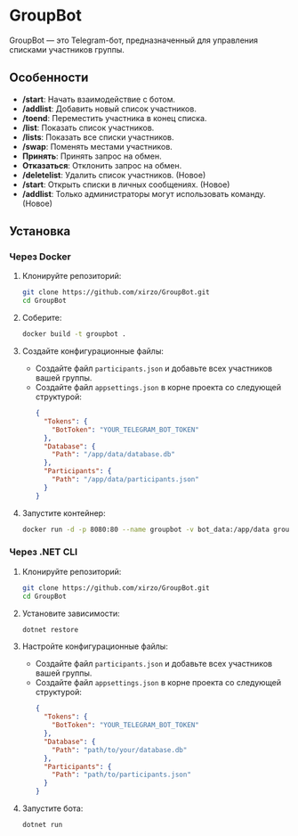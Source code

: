 # GroupBot

GroupBot — это Telegram-бот, предназначенный для управления списками участников группы.

## Особенности

- **/start**: Начать взаимодействие с ботом.
- **/addlist**: Добавить новый список участников.
- **/toend**: Переместить участника в конец списка.
- **/list**: Показать список участников.
- **/lists**: Показать все списки участников.
- **/swap**: Поменять местами участников.
- **Принять**: Принять запрос на обмен.
- **Отказаться**: Отклонить запрос на обмен.
- **/deletelist**: Удалить список участников. (Новое)
- **/start**: Открыть списки в личных сообщениях. (Новое)
- **/addlist**: Только администраторы могут использовать команду. (Новое)

## Установка

### Через Docker

1. Клонируйте репозиторий:
    ```sh
    git clone https://github.com/xirzo/GroupBot.git
    cd GroupBot
    ```

2. Соберите:
    ```sh
    docker build -t groupbot .
    ```

3. Создайте конфигурационные файлы:
    - Создайте файл `participants.json` и добавьте всех участников вашей группы.
    - Создайте файл `appsettings.json` в корне проекта со следующей структурой:
      ```json
      {
        "Tokens": {
          "BotToken": "YOUR_TELEGRAM_BOT_TOKEN"
        },
        "Database": {
          "Path": "/app/data/database.db"
        },
        "Participants": {
          "Path": "/app/data/participants.json"
        }
      }
      ```

4. Запустите контейнер:
    ```sh
    docker run -d -p 8080:80 --name groupbot -v bot_data:/app/data groupbot
    ```

### Через .NET CLI

1. Клонируйте репозиторий:
    ```sh
    git clone https://github.com/xirzo/GroupBot.git
    cd GroupBot
    ```

2. Установите зависимости:
    ```sh
    dotnet restore
    ```

3. Настройте конфигурационные файлы:
    - Создайте файл `participants.json` и добавьте всех участников вашей группы.
    - Создайте файл `appsettings.json` в корне проекта со следующей структурой:
      ```json
      {
        "Tokens": {
          "BotToken": "YOUR_TELEGRAM_BOT_TOKEN"
        },
        "Database": {
          "Path": "path/to/your/database.db"
        },
        "Participants": {
          "Path": "path/to/participants.json"
        }
      }
      ```

4. Запустите бота:
    ```sh
    dotnet run
    ```
